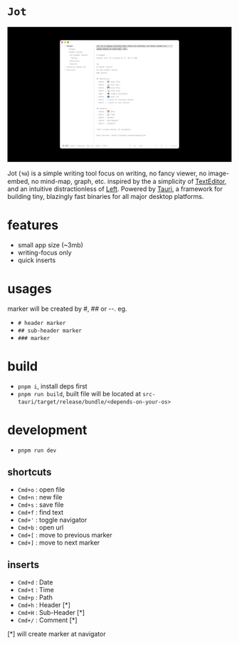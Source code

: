 # `Jot`

<img src="src/assets/jot-ss.jpg"/>

Jot (จด) is a simple writing tool focus on writing, no fancy viewer, no image-embed, no mind-map, graph, etc. inspired by the a simplicity of [TextEditor](https://support.apple.com/en-ae/guide/textedit/welcome/mac), and an intuitive distractionless of [Left](https://github.com/hundredrabbits/Left). Powered by [Tauri](https://tauri.app), a framework for building tiny, blazingly fast binaries for all major desktop platforms.

# features

- small app size (~3mb)
- writing-focus only
- quick inserts

# usages

marker will be created by #, ## or --.
eg.

- `# header marker`
- `## sub-header marker`
- `### marker`

# build

- `pnpm i`, install deps first
- `pnpm run build`, built file will be located at `src-tauri/target/release/bundle/<depends-on-your-os>`

# development

- `pnpm run dev`

## shortcuts

- `Cmd+o` : open file
- `Cmd+n` : new file
- `Cmd+s` : save file
- `Cmd+f` : find text
- `Cmd+'` : toggle navigator
- `Cmd+b` : open url
- `Cmd+[` : move to previous marker
- `Cmd+]` : move to next marker

## inserts

- `Cmd+d` : Date
- `Cmd+t` : Time
- `Cmd+p` : Path
- `Cmd+h` : Header [*]
- `Cmd+H` : Sub-Header [*]
- `Cmd+/` : Comment [*]

[*] will create marker at navigator
